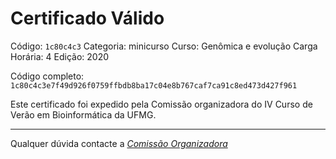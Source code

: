 # Certificado Válido

Código: `1c80c4c3`
Categoria: minicurso
Curso: Genômica e evolução
Carga Horária: 4
Edição: 2020


Código completo: `1c80c4c3e7f49d926f0759ffbdb8ba17c04e8b767caf7ca91c8ed473d427f961`


Este certificado foi expedido pela Comissão organizadora do IV Curso de Verão em Bioinformática da UFMG.

----

Qualquer dúvida contacte a [_Comissão Organizadora_](<mailto:cursobioinfoufmg@gmail.com$subject=[Certificados]>)

